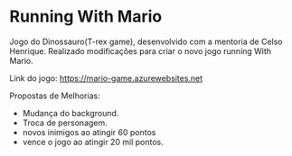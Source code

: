 # Running With Mario
Jogo do Dinossauro(T-rex game), desenvolvido com a mentoria de  Celso Henrique. Realizado modificações para criar o novo jogo running With Mario.

Link do jogo: https://mario-game.azurewebsites.net

Propostas de Melhorias: 

* Mudança do background.
* Troca de personagem.
* novos inimigos ao atingir 60 pontos
* vence o jogo ao atingir 20 mil pontos. 

